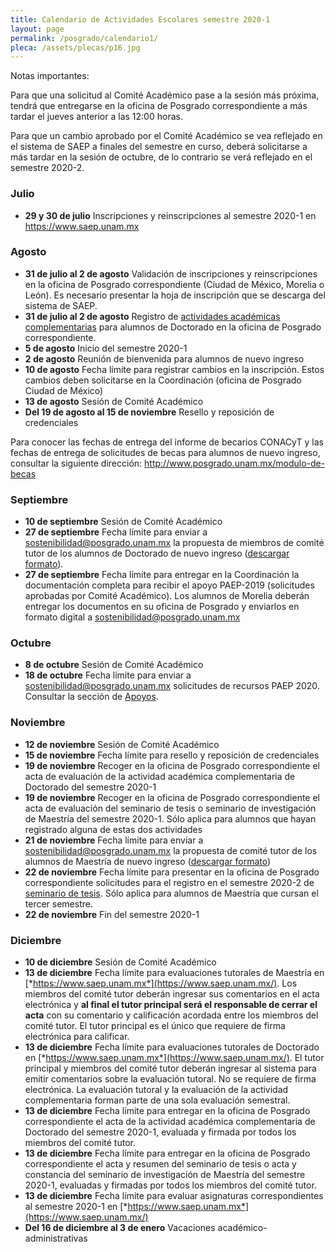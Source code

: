 ```yaml
---
title: Calendario de Actividades Escolares semestre 2020-1
layout: page
permalink: /posgrado/calendario1/
pleca: /assets/plecas/p16.jpg
---
```


Notas importantes: 

Para que una solicitud al Comité Académico pase a la sesión más próxima, tendrá que entregarse en la oficina de Posgrado correspondiente a más tardar el jueves anterior a las 12:00 horas. 

Para que un cambio aprobado por el Comité Académico se vea reflejado en el sistema de SAEP a finales del semestre en curso, deberá  solicitarse a más tardar en la sesión de octubre, de lo contrario se verá reflejado en el semestre 2020-2.


### Julio

 - **29 y 30 de julio** Inscripciones y reinscripciones al semestre 2020-1 en <https://www.saep.unam.mx>

### Agosto

 - **31 de julio al 2 de agosto** Validación de inscripciones y reinscripciones en la oficina de Posgrado correspondiente (Ciudad de México, Morelia o León). Es necesario presentar la hoja de inscripción que se descarga del sistema de SAEP.
 - **31 de julio al 2 de agosto** Registro de [actividades académicas complementarias](/doctorado/actividades) para alumnos de Doctorado en la oficina de Posgrado correspondiente.
 - **5 de agosto** Inicio del semestre 2020-1
 - **2 de agosto** Reunión de bienvenida para alumnos de nuevo ingreso
 - **10 de agosto** Fecha límite para registrar cambios en la inscripción. Estos cambios deben solicitarse en la Coordinación (oficina de Posgrado Ciudad de México)
 - **13 de agosto** Sesión de Comité Académico
 - **Del 19 de agosto al 15 de noviembre** Resello y reposición de credenciales

Para conocer las fechas de entrega del informe de becarios CONACyT y las fechas de entrega de solicitudes de becas para alumnos de nuevo ingreso, consultar la siguiente dirección: <http://www.posgrado.unam.mx/modulo-de-becas>

### Septiembre

 - **10 de septiembre** Sesión de Comité Académico
 - **27 de septiembre** Fecha límite para enviar a <sostenibilidad@posgrado.unam.mx> la propuesta de miembros de comité tutor de los alumnos de Doctorado de nuevo ingreso ([descargar formato](/doctorado/descargables)).
 - **27 de septiembre** Fecha límite para entregar en la Coordinación la documentación completa para recibir el apoyo PAEP-2019 (solicitudes aprobadas por Comité Académico). Los alumnos de Morelia deberán entregar los documentos en su oficina de Posgrado y enviarlos en formato digital a <sostenibilidad@posgrado.unam.mx>

### Octubre

 - **8 de octubre** Sesión de Comité Académico
 - **18 de octubre** Fecha límite para enviar a <sostenibilidad@posgrado.unam.mx> solicitudes de recursos PAEP 2020. Consultar la sección de [Apoyos](/apoyos/).

### Noviembre

 - **12 de noviembre** Sesión de Comité Académico
 - **15 de noviembre** Fecha límite para resello y reposición de credenciales 
 - **19 de noviembre** Recoger en la oficina de Posgrado correspondiente el acta de evaluación de la actividad académica complementaria de Doctorado del semestre 2020-1
 - **19 de noviembre** Recoger en la oficina de Posgrado correspondiente el acta de evaluación del seminario de tesis o seminario de investigación de Maestría del semestre 2020-1. Sólo aplica para alumnos que hayan registrado alguna de estas dos actividades
 - **21 de noviembre** Fecha límite para enviar a <sostenibilidad@posgrado.unam.mx> la propuesta de comité tutor de los alumnos de Maestría de nuevo ingreso ([descargar formato](/maestria/descargables))
 - **22 de noviembre** Fecha límite para presentar en la oficina de Posgrado correspondiente solicitudes para el registro en el semestre 2020-2 de [seminario de tesis](/maestria/seminario_tesis). Sólo aplica para alumnos de Maestría que cursan el tercer semestre.
 - **22 de noviembre** Fin del semestre 2020-1


### Diciembre

 - **10 de diciembre** Sesión de Comité Académico
 - **13 de diciembre** Fecha límite para evaluaciones tutorales de Maestría en [*https://www.saep.unam.mx*](https://www.saep.unam.mx/). Los miembros del comité tutor deberán ingresar sus comentarios en el acta electrónica y **al final el tutor principal será el responsable de cerrar el acta** con su comentario y calificación acordada entre los miembros del comité tutor. El tutor principal es el único que requiere de firma electrónica para calificar.
 - **13 de diciembre** Fecha límite para evaluaciones tutorales de Doctorado en [*https://www.saep.unam.mx*](https://www.saep.unam.mx/). El tutor principal y miembros del comité tutor deberán ingresar al sistema para emitir comentarios sobre la evaluación tutoral. No se requiere de firma electrónica. La evaluación tutoral y la evaluación de la actividad complementaria forman parte de una sola evaluación semestral.
 - **13 de diciembre** Fecha límite para entregar en la oficina de Posgrado correspondiente el acta de la actividad académica complementaria de Doctorado del semestre 2020-1, evaluada y firmada por todos los miembros del comité tutor.
 - **13 de diciembre** Fecha límite para entregar en la oficina de Posgrado correspondiente el acta y resumen del seminario de tesis o acta y constancia del seminario de investigación de Maestría del semestre 2020-1, evaluadas y firmadas por todos los miembros del comité tutor.
 - **13 de diciembre** Fecha límite para evaluar asignaturas correspondientes al semestre 2020-1 en [*https://www.saep.unam.mx*](https://www.saep.unam.mx/)
 - **Del 16 de diciembre al 3 de enero** Vacaciones académico-administrativas
